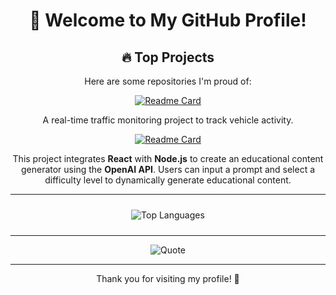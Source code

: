 <div align="center">

# 🌟 Welcome to My GitHub Profile!

<!-- 🔥 Top Projects -->
## 🔥 Top Projects
Here are some repositories I'm proud of:

<!-- RTTM Repository -->
[![Readme Card](https://github-readme-stats.vercel.app/api/pin/?username=CalTransProject&repo=rttm&theme=default&card_width=300)](https://github.com/CalTransProject/rttm)

A real-time traffic monitoring project to track vehicle activity.

<!-- AI CurateStore Repository -->
[![Readme Card](https://github-readme-stats.vercel.app/api/pin/?username=castvier&repo=ai-curatestore&theme=default&card_width=300)](https://github.com/castvier/ai-curatestore)

This project integrates **React** with **Node.js** to create an educational content generator using the **OpenAI API**. Users can input a prompt and select a difficulty level to dynamically generate educational content.

---

<!-- GitHub Stats Card -->
<!-- <img 
  src="https://github-readme-stats.vercel.app/api?username=castvier&show_icons=true&theme=default&card_width=420" 
  alt="GitHub Stats"
  style="margin: 10px;" />-->

<!-- Most Used Languages Card -->
<img 
  src="https://github-readme-stats.vercel.app/api/top-langs/?username=castvier&layout=compact&theme=default&card_width=420&langs_count=6" 
  alt="Top Languages"
  style="margin: 10px;" />

---

<!-- Quote Widget -->
![Quote](https://quotes-github-readme.vercel.app/api?type=horizontal&theme=dark)

---

Thank you for visiting my profile! 🚀

</div>
